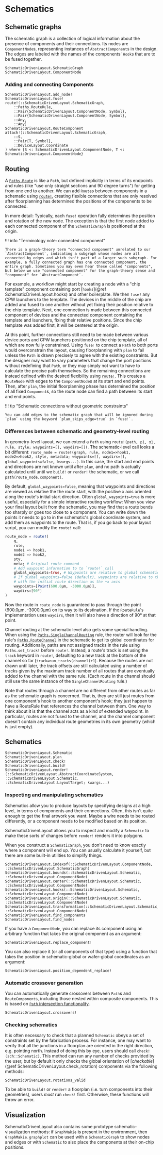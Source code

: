 # Schematics

## Schematic graphs

The schematic graph is a collection of logical information about the presence of components
and their connections. Its nodes are `ComponentNode`s, representing instances of `AbstractComponent`s
in the design. The edges are labeled with the names of the components' `Hook`s that are to
be fused together.

```@docs
SchematicDrivenLayout.SchematicGraph
SchematicDrivenLayout.ComponentNode
```

### Adding and connecting Components

```@docs
SchematicDrivenLayout.add_node!
SchematicDrivenLayout.fuse!
route!(::SchematicDrivenLayout.SchematicGraph,
    ::Paths.RouteRule,
    ::Pair{SchematicDrivenLayout.ComponentNode, Symbol},
    ::Pair{SchematicDrivenLayout.ComponentNode, Symbol},
    ::Any,
    ::Any)
SchematicDrivenLayout.RouteComponent
attach!(::SchematicDrivenLayout.SchematicGraph,
    ::S,
    ::Pair{T, Symbol},
    ::DeviceLayout.Coordinate
) where {S <: SchematicDrivenLayout.ComponentNode, T <: SchematicDrivenLayout.ComponentNode}
```

## Routing

A [`Paths.Route`](@ref) is like a `Path`, but defined implicitly in terms of its endpoints and rules (like "use only straight sections and 90 degree turns") for getting from one end to another. We can add `Route`s between components in a schematic using [`route!`](@ref), creating flexible connections that are only resolved after floorplanning has determined the positions of the components to be connected.

In more detail: Typically, each `fuse!` operation fully determines the position and rotation of the new node. The exception is that the first node added to each connected component of the `SchematicGraph` is positioned at the origin.

!!! info "Terminology note: connected component"
    
    There is a graph-theory term "connected component" unrelated to our `AbstractComponent`, indicating a subgraph whose nodes are all connected by edges and which isn't part of a larger such subgraph. For example, a fully connected graph has one connected component, the entire graph. Sometimes you may even hear these called "components", but below we use "connected component" for the graph-theory sense and "component" for `AbstractComponent`.

For example, a workflow might start by creating a node with a "chip template" component containing port [`hooks`](@ref SchematicDrivenLayout.hooks) and other boilerplate. We then `fuse!` any CPW launchers to the template. The devices in the middle of the chip are added and fused to one another without yet fixing their position relative to the chip template. Next, one connection is made between this connected component of devices and the connected component containing the template and launchers, fixing their relative positions. Since the chip template was added first, it will be centered at the origin.

At this point, further connections still need to be made between various device ports and CPW launchers positioned on the chip template, all of which are now fully constrained. Using `fuse!` to connect a `Path` to both ports would overconstrain the layout, causing floorplanning with `plan` to fail unless the `Path` is drawn precisely to agree with the existing constraints. But the designer may want to vary parameters that change the port positions without redefining that `Path`, or they may simply not want to have to calculate the precise path themselves. So the remaining connections are instead defined with the desired flexibility using [`route!`](@ref). This creates a `RouteNode` with edges to the `ComponentNode`s at its start and end points. Then, after `plan`, the initial floorplanning phase has determined the position of all fixed `Component`s, so the route node can find a path between its start and end points.

!!! tip "Schematic connections without geometric constraints"
    
    You can add edges to the schematic graph that will be ignored during `plan` using the keyword `plan_skips_edge=true` in `fuse!`.

### Differences between schematic and geometry-level routing

In geometry-level layout, we can extend a `Path` using `route!(path, p1, α1, rule, style; waypoints=[], waydirs=[])`. The schematic-level call looks a bit different: `route_node = route!(graph, rule, node1=>hook1, node2=>hook2, style, metadata; waypoints=[], waydirs=[], global_waypoints=false, kwargs...)`. In this case, the start and end points and directions are not known until after `plan`, and no path is actually calculated until until we `build!` or `render!` the schematic, or we call `path(route_node.component)`.

By default, `global_waypoints=false`, meaning that waypoints and directions are viewed as relative the the route start, with the positive x axis oriented along the route's initial start direction. Often `global_waypoints=true` is more useful, especially for a simple interactive routing workflow: When you view your final layout
built from the schematic, you may find that a route bends too sharply or goes too close to a
component. You can write down the points it needs to go to in the schematic's global coordinate system,
and add them as waypoints to the route. That is, if you go back to your layout script,
you can modify the `route!` call:

```julia
route_node = route!(
    g,
    rule,
    node1 => hook1,
    node2 => hook2,
    sty,
    meta; # Original route command
    # Add waypoint information to to `route!` call
    global_waypoints=true, # Waypoints are relative to global schematic coordsys
    # If global_waypoints=false (default), waypoints are relative to the route start
    # with the initial route direction as the +x axis
    waypoints=[Point(600.0μm, -3000.0μm)],
    waydirs=[90°]
)
```

Now the route in `route_node` is guaranteed to pass through the point (600.0μm, -3000.0μm)
on its way to its destination. If the `RouteRule`'s implementation uses `waydirs`, then it
will also have a direction of 90° at that point.

Channel routing at the schematic level also gets some special handling. When using
the [`Paths.SingleChannelRouting`](@ref) rule, the router will look for the rule's [`Paths.RouteChannel`](@ref)
in the schematic to get its global coordinates for routing. Additionally, paths are not assigned tracks in the rule using `Paths.set_track!` before `route!`. Instead, a route's track is set using the `track` keyword in `route!`,
defaulting to a new track at the bottom of the channel so far (`track=num_tracks(channel)+1`).
Because the routes are not drawn until later, the track offsets are still calculated using a
number of tracks given by the maximum track number of all routes that are eventually added to
the channel with the same rule. (Each route in the channel should still use the same instance of the `SingleChannelRouting` rule.)

Note that routes through a channel are no different from other routes as far as the schematic graph is concerned. That is, they are still just routes from one component's hook to another component's hook; they just happen to have a RouteRule that references the channel between them. One way to think about it is that the channel acts as a kind of extended waypoint. In particular, routes are not fused to the channel, and the channel component doesn't contain any individual route geometries in its own geometry (which is just empty).

## Schematics

```@docs
SchematicDrivenLayout.Schematic
SchematicDrivenLayout.plan
SchematicDrivenLayout.check!
SchematicDrivenLayout.build!
SchematicDrivenLayout.render!(::SchematicDrivenLayout.AbstractCoordinateSystem, ::SchematicDrivenLayout.Schematic, ::SchematicDrivenLayout.LayoutTarget; kwargs...)
```

### Inspecting and manipulating schematics

Schematics allow you to produce layouts by specifying designs at a high level, in terms of
components and their connections. Often, this isn't quite enough to get the final artwork
you want. Maybe a wire needs to be routed differently, or a component needs to be modified
based on its position.

SchematicDrivenLayout allows you to inspect and modify a `Schematic` to make these sorts of
changes before `render!` renders it into polygons.

When you construct a `SchematicGraph`, you don't need to know exactly where a component will
end up. You can usually calculate it yourself, but there are some built-in utilities to
simplify things.

```@docs
SchematicDrivenLayout.indexof(::SchematicDrivenLayout.ComponentNode, ::SchematicDrivenLayout.SchematicGraph)
SchematicDrivenLayout.bounds(::SchematicDrivenLayout.Schematic, ::SchematicDrivenLayout.ComponentNode)
SchematicDrivenLayout.center(::SchematicDrivenLayout.Schematic, ::SchematicDrivenLayout.ComponentNode)
SchematicDrivenLayout.hooks(::SchematicDrivenLayout.Schematic, ::SchematicDrivenLayout.ComponentNode)
SchematicDrivenLayout.origin(::SchematicDrivenLayout.Schematic, ::SchematicDrivenLayout.ComponentNode)
SchematicDrivenLayout.transformation(::SchematicDrivenLayout.Schematic, ::SchematicDrivenLayout.ComponentNode)
SchematicDrivenLayout.find_components
SchematicDrivenLayout.find_nodes
```

If you have a `ComponentNode`, you can replace its component using an arbitrary function
that takes the original component as an argument:

```@docs
SchematicDrivenLayout.replace_component!
```

You can also replace it (or all components of that type) using a function that takes the
position in schematic-global or wafer-global coordinates as an argument:

```@docs
SchematicDrivenLayout.position_dependent_replace!
```

### Automatic crossover generation

You can automatically generate crossovers between `Path`s and `RouteComponent`s, including those nested within composite components. This is based on [`Path` intersection functionality](../paths.md#Intersections).

```@docs
SchematicDrivenLayout.crossovers!
```

### Checking schematics

It is often necessary to check that a planned `Schematic` obeys a set of constraints set
by the fabrication process. For instance, one may want to verify that all the junctions
in a floorplan are oriented in the right direction, e.g. pointing north. Instead of doing
this by eye, users should call `check!(sch::Schematic)`. This method can
run any number of checks provided by the user, but by default it only checks the global orientation of
[_checkable_](@ref SchematicDrivenLayout.check_rotation) components via the following methods:

```@docs
SchematicDrivenLayout.rotations_valid
```

To be able to `build!` or `render!` a floorplan (i.e. turn components into their geometries), users _must_
run `check!` first. Otherwise, these functions will throw an error.

## Visualization

SchematicDrivenLayout also contains some prototype schematic-visualization methods: if `GraphMakie` is present in the environment, then `GraphMakie.graphplot` can be used with a `SchematicGraph` to show nodes and edges or with `Schematic` to also place the components at their on-chip positions.
